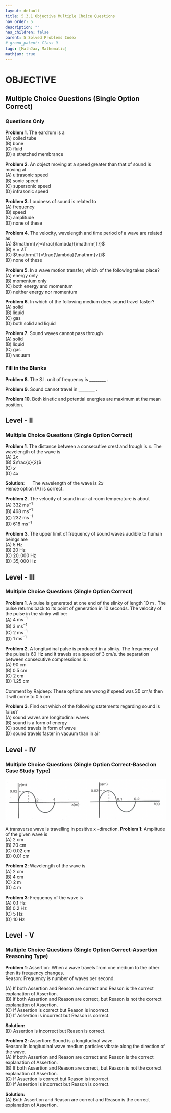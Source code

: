 ```yaml
---
layout: default
title: 5.3.1 Objective Multiple Choice Questions
nav_order: 5
description: ""
has_children: false
parent: 5 Solved Problems Index
# grand_patent: Class 9
tags: [MathJax, Mathematic]
mathjax: true
---
```


# OBJECTIVE

## Multiple Choice Questions (Single Option Correct)

### Questions Only  

**Problem 1**. The eardrum is a  
(A) coiled tube  
(B) bone  
(C) fluid  
(D) a stretched membrance  


**Problem 2**. An object moving at a speed greater than that of sound is moving at  
(A) ultrasonic speed  
(B) sonic speed  
(C) supersonic speed  
(D) infrasonic speed  
 

**Problem 3**. Loudness of sound is related to  
(A) frequency  
(B) speed  
(C) amplitude  
(D) none of these  

**Problem 4**. The velocity, wavelength and time period of a wave are related as  
(A) $\mathrm{v}=\frac{\lambda}{\mathrm{T}}$  
(B) $\mathrm{v}=\lambda \mathrm{T}$  
(C) $\mathrm{T}=\frac{\lambda}{\mathrm{v}}$  
(D) none of these  

**Problem 5**. In a wave motion transfer, which of the following takes place?  
(A) energy only  
(B) momentum only  
(C) both energy and momentum  
(D) neither energy nor momentum  

**Problem 6**. In which of the following medium does sound travel faster?  
(A) solid  
(B) liquid  
(C) gas  
(D) both solid and liquid  


**Problem 7**. Sound waves cannot pass through  
(A) solid  
(B) liquid  
(C) gas  
(D) vacuum 


### Fill in the Blanks

**Problem 8**. The S.I. unit of frequency is ________ .

**Problem 9**. Sound cannot travel in ________ .

**Problem 10**. Both kinetic and potential energies are maximum at the mean position.




## Level - II

### Multiple Choice Questions (Single Option Correct)

**Problem 1**. The distance between a consecutive crest and trough is $x$. The wavelength of the wave is  
(A) $2 x$  
(B) $\frac{x}{2}$  
(C) $x$  
(D) $4 x$  

**Solution**: $\quad$ The wavelength of the wave is $2 x$  
Hence option (A) is correct.

**Problem 2**. The velocity of sound in air at room temperature is about  
(A) $332 \mathrm{~ms}^{-1}$  
(B) $468 \mathrm{~ms}^{-1}$  
(C) $232 \mathrm{~ms}^{-1}$  
(D) $618 \mathrm{~ms}^{-1}$  

**Problem 3**. The upper limit of frequency of sound waves audible to human beings are  
(A) 5 Hz  
(B) 20 Hz  
(C) $20,000 \mathrm{~Hz}$  
(D) $35,000 \mathrm{~Hz}$  

## Level - III

### Multiple Choice Questions (Single Option Correct)

**Problem 1**. A pulse is generated at one end of the slinky of length 10 m . The pulse returns back to its point of generation in 10 seconds. The velocity of the pulse in the slinky will be:  
(A) $4 \mathrm{~ms}^{-1}$  
(B) $3 \mathrm{~ms}^{-1}$  
(C) $2 \mathrm{~ms}^{-1}$  
(D) $1 \mathrm{~ms}^{-1}$  

**Problem 2**. A longitudinal pulse is produced in a slinky. The frequency of the pulse is 60 Hz and it travels at a speed of $3 \mathrm{~cm} / \mathrm{s}$. the separation between consecutive compressions is :  
(A) 90 cm  
(B) 0.5 cm  
(C) 2 cm  
(D) 1.25 cm  


Comment by Rajdeep: These options are wrong if speed was 30 cm/s then it will come to 0.5 cm

**Problem 3**. Find out which of the following statements regarding sound is false?  
(A) sound waves are longitudinal waves  
(B) sound is a form of energy  
(C) sound travels in form of wave  
(D) sound travels faster in vacuum than in air  

## Level - IV

### Multiple Choice Questions (Single Option Correct-Based on Case Study Type)

<img src="./images/solved-problems-sectionB-level-4.png"/>

A transverse wave is travelling in positive x -direction.
**Problem 1**: Amplitude of the given wave is  
(A) 2 cm  
(B) 20 cm  
(C) 0.02 cm  
(D) 0.01 cm  
 

**Problem 2**: Wavelength of the wave is  
(A) 2 cm  
(B) 4 cm  
(C) 2 m  
(D) 4 m  
 

**Problem 3**: Frequency of the wave is  
(A) 0.1 Hz  
(B) 0.2 Hz  
(C) 5 Hz  
(D) 10 Hz  

## Level - V

### Multiple Choice Questions (Single Option Correct-Assertion Reasoning Type)
**Problem 1**: Assertion: When a wave travels from one medium to the other then its frequency changes.    
Reason: Frequency is number of waves per second.  

(A) If both Assertion and Reason are correct and Reason is the correct explanation of Assertion.  
(B) If both Assertion and Reason are correct, but Reason is not the correct explanation of Assertion.  
(C) If Assertion is correct but Reason is incorrect.  
(D) If Assertion is incorrect but Reason is correct.  

**Solution:**  
(D) Assertion is incorrect but Reason is correct.  

**Problem 2**: Assertion: Sound is a longitudinal wave.  
Reason: In longitudinal wave medium particles vibrate along the direction of the wave.  
(A) If both Assertion and Reason are correct and Reason is the correct explanation of Assertion.  
(B) If both Assertion and Reason are correct, but Reason is not the correct explanation of Assertion.  
(C) If Assertion is correct but Reason is incorrect.  
(D) If Assertion is incorrect but Reason is correct.  

**Solution:**  
(A) Both Assertion and Reason are correct and Reason is the correct explanation of Assertion.  